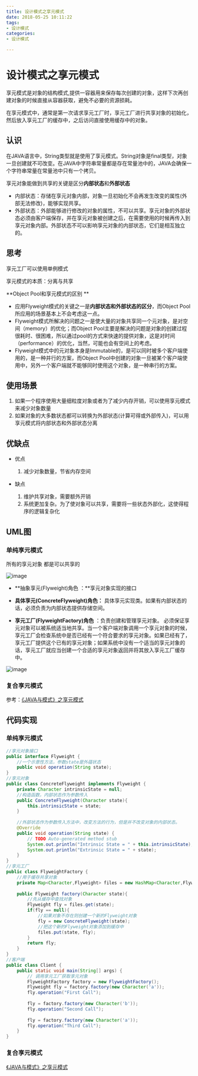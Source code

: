 ```yaml
---
title: 设计模式之享元模式
date: 2018-05-25 10:11:22
tags:
- 设计模式
categories:
- 设计模式

---
```


#  设计模式之享元模式

享元模式是对象的结构模式,提供一容器用来保存每次创建的对象，这样下次再创建对象的时候直接从容器获取，避免不必要的资源损耗。

在享元模式中，通常是第一次请求享元工厂时，享元工厂进行共享对象的初始化，然后放入享元工厂的缓存中，之后访问直接使用缓存中的对象。

<!--more-->

## 认识

在JAVA语言中，String类型就是使用了享元模式。String对象是final类型，对象一旦创建就不可改变。在JAVA中字符串常量都是存在常量池中的，JAVA会确保一个字符串常量在常量池中只有一个拷贝。

享元对象能做到共享的关键是区分**内部状态**和**外部状态** 
- 内部状态：存储在享元对象内部，对象一旦初始化不会再发生改变的属性(外部无法修改)，能够实现共享。
- 外部状态：外部能够进行修改的对象的属性，不可以共享。享元对象的外部状态必须由客户端保存，并在享元对象被创建之后，在需要使用的时候再传入到享元对象内部。外部状态不可以影响享元对象的内部状态，它们是相互独立的。

## 思考

享元工厂可以使用单例模式

享元模式的本质：分离与共享

**Object Pool和享元模式的区别 **

- 应用Flyweight模式的关键之一是**内部状态和外部状态的区分**，而Object Pool所应用的场景基本上不会考虑这一点。
- Flyweight模式所解决的问题之一是使大量的对象共享同一个元对象，是对空间（memory）的优化；而Object Pool主要是解决的问题是对象的创建过程很耗时、很困难，所以通过pool的方式来快速的提供对象，这是对时间（performance）的优化，当然，可能也会有空间上的考虑。
- Flyweight模式中的元对象本身是Immutable的，是可以同时被多个客户端使用的，是一种并行的方案，而Object Pool中创建的对象一旦被某个客户端使用中，另外一个客户端就不能够同时使用这个对象，是一种串行的方案。

## 使用场景

1. 如果一个程序使用大量细粒度对象或者为了减少内存开销，可以使用享元模式来减少对象数量
2. 如果对象的大多数状态都可以转换为外部状态(计算可得或外部传入)，可以用享元模式将内部状态和外部状态分离

## 优缺点

- 优点
  1. 减少对象数量，节省内存空间

- 缺点
  1. 维护共享对象，需要额外开销
  2. 系统更加复杂。为了使对象可以共享，需要将一些状态外部化，这使得程序的逻辑复杂化

## UML图

### 单纯享元模式

所有的享元对象 都是可以共享的

![image](http://omdq6di7v.bkt.clouddn.com/17-3-21/9274886-file_1490110857177_96a3.png)

- **抽象享元(Flyweight)角色 ：**享元对象实现的接口

- **具体享元(ConcreteFlyweight)角色：** 具体享元实现类。如果有内部状态的话，必须负责为内部状态提供存储空间。
- **享元工厂(FlyweightFactory)角色** ：负责创建和管理享元对象。 必须保证享元对象可以被系统适当地共享。当一个客户端对象调用一个享元对象的时候，享元工厂会检查系统中是否已经有一个符合要求的享元对象。如果已经有了，享元工厂提供这个已有的享元对象；如果系统中没有一个适当的享元对象的话，享元工厂就应当创建一个合适的享元对象返回并将其放入享元工厂缓存中。

![image](http://omdq6di7v.bkt.clouddn.com/17-3-21/4757930-file_1490110860244_3fda.png)

### 复合享元模式

参考：[《JAVA与模式》之享元模式](http://www.cnblogs.com/java-my-life/archive/2012/04/26/2468499.html)

## 代码实现

### 单纯享元模式

```java
//享元对象接口
public interface Flyweight {
    //一个示意性方法，参数state是外蕴状态
    public void operation(String state);
}
//享元对象
public class ConcreteFlyweight implements Flyweight {
    private Character intrinsicState = null;
    //构造函数，内部状态作为参数传入
    public ConcreteFlyweight(Character state){
        this.intrinsicState = state;
    }
   
    //外部状态作为参数传入方法中，改变方法的行为，但是并不改变对象的内部状态。
    @Override
    public void operation(String state) {
        // TODO Auto-generated method stub
        System.out.println("Intrinsic State = " + this.intrinsicState);
        System.out.println("Extrinsic State = " + state);
    }
}
//享元工厂
public class FlyweightFactory {
    //用于缓存共享对象
    private Map<Character,Flyweight> files = new HashMap<Character,Flyweight>();
    
    public Flyweight factory(Character state){
        //先从缓存中查找对象
        Flyweight fly = files.get(state);
        if(fly == null){
            //如果对象不存在则创建一个新的Flyweight对象
            fly = new ConcreteFlyweight(state);
            //把这个新的Flyweight对象添加到缓存中
            files.put(state, fly);
        }
        return fly;
    }
}
//客户端
public class Client {
    public static void main(String[] args) {
        // 调用享元工厂获取享元对象
        FlyweightFactory factory = new FlyweightFactory();
        Flyweight fly = factory.factory(new Character('a'));
        fly.operation("First Call");
        
        fly = factory.factory(new Character('b'));
        fly.operation("Second Call");
        
        fly = factory.factory(new Character('a'));
        fly.operation("Third Call");
    }
}
```

### 复合享元模式

 [《JAVA与模式》之享元模式](http://www.cnblogs.com/java-my-life/archive/2012/04/26/2468499.html)